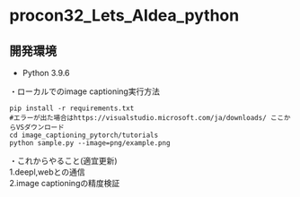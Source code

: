 # procon32_Lets_AIdea_python
## 開発環境
- Python 3.9.6

・ローカルでのimage captioning実行方法

```
pip install -r requirements.txt  
#エラーが出た場合はhttps://visualstudio.microsoft.com/ja/downloads/ ここからVSダウンロード  
cd image_captioning_pytorch/tutorials  
python sample.py --image=png/example.png  
```

・これからやること(適宜更新)  
1.deepl,webとの通信  
2.image captioningの精度検証  
